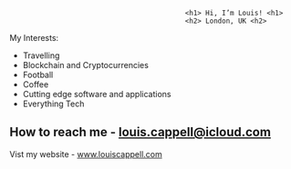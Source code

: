                                                <h1> Hi, I’m Louis! <h1>
                                               <h2> London, UK <h2>
                                               
 
  My Interests: 
  
- Travelling 
- Blockchain and Cryptocurrencies 
- Football 
- Coffee 
- Cutting edge software and applications
- Everything Tech

 
 How to reach me - louis.cappell@icloud.com 
 - 
 Vist my website - www.louiscappell.com


